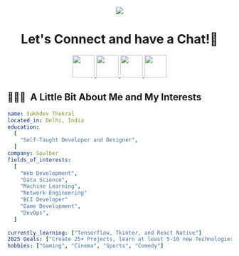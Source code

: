 <p align="center">
  <img src="https://capsule-render.vercel.app/api?type=waving&color=gradient&text=Hello!&height=100&section=header"/>
</p>

<h1 align="center">
  Let's Connect and have a Chat!💬
</h1>

<p align="center">
<a href="https://sukhdevthukral.xyz/">
  <img height="50" src="https://user-images.githubusercontent.com/46517096/166972883-f5f1d88c-0246-4374-88ac-ded0f2cf0699.png"/>
</a>
<a href="https://www.linkedin.com/in/sukhdevthukral/">
  <img height="50" src="https://user-images.githubusercontent.com/46517096/166973395-19676cd8-f8ec-4abf-83ff-da8243505b82.png"/>
</a>
<a href="https://twitter.com/shizzei">
  <img height="50" src="https://user-images.githubusercontent.com/46517096/166974271-91dfa250-d70b-4cb9-8707-f1bda1b708c3.png"/>
</a>
<a href="https://www.instagram.com/sukhdevthukral">
  <img height="50" src="https://user-images.githubusercontent.com/46517096/166974368-9798f39f-1f46-499c-b14e-81f0a3f83a06.png"/>
</a>
</p>
<h2> 👨🏻‍💻 &nbsp;A Little Bit About Me and My Interests</h2>

```yaml
name: Sukhdev Thukral
located_in: Delhi, India
education:
  [
    "Self-Taught Developer and Designer",
  ]
company: Soulber
fields_of_interests:
  [
    "Web Development",
    "Data Science",
    "Machine Learning",
    "Network Engineering"
    "BCI Developer"
    "Game Development",
    "DevOps",
  ]
  
currently_learning: ["Tensorflow, Tkinter, and React Native"]
2025 Goals: ["Create 25+ Projects, learn at least 5-10 new Technologies, and improve my Github stats"]
hobbies: ["Gaming", "Cinema", "Sports", "Comedy"]
```
